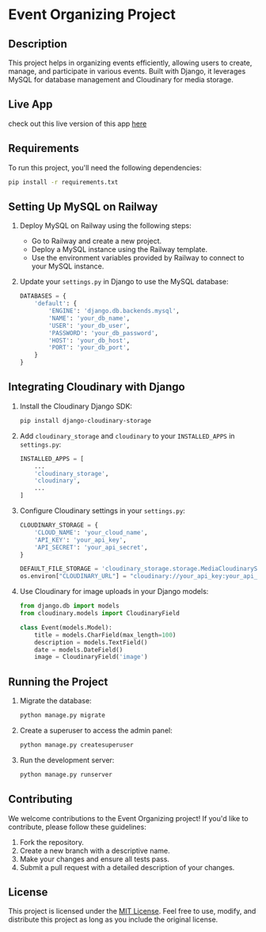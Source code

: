 # Event Organizing Project

## Description
This project helps in organizing events efficiently, allowing users to create, manage, and participate in various events. Built with Django, it leverages MySQL for database management and Cloudinary for media storage.

## Live App

check out this live version of this app [here](https://hk-plum.vercel.app/)

## Requirements
To run this project, you'll need the following dependencies:

```bash
pip install -r requirements.txt
```

## Setting Up MySQL on Railway
1. Deploy MySQL on Railway using the following steps:
   - Go to Railway and create a new project.
   - Deploy a MySQL instance using the Railway template.
   - Use the environment variables provided by Railway to connect to your MySQL instance.

2. Update your `settings.py` in Django to use the MySQL database:
   ```python
   DATABASES = {
       'default': {
           'ENGINE': 'django.db.backends.mysql',
           'NAME': 'your_db_name',
           'USER': 'your_db_user',
           'PASSWORD': 'your_db_password',
           'HOST': 'your_db_host',
           'PORT': 'your_db_port',
       }
   }
   ```

## Integrating Cloudinary with Django
1. Install the Cloudinary Django SDK:
   ```bash
   pip install django-cloudinary-storage
   ```

2. Add `cloudinary_storage` and `cloudinary` to your `INSTALLED_APPS` in `settings.py`:
   ```python
   INSTALLED_APPS = [
       ...
       'cloudinary_storage',
       'cloudinary',
       ...
   ]
   ```

3. Configure Cloudinary settings in your `settings.py`:
   ```python
   CLOUDINARY_STORAGE = {
       'CLOUD_NAME': 'your_cloud_name',
       'API_KEY': 'your_api_key',
       'API_SECRET': 'your_api_secret',
   }

   DEFAULT_FILE_STORAGE = 'cloudinary_storage.storage.MediaCloudinaryStorage'
   os.environ["CLOUDINARY_URL"] = "cloudinary://your_api_key:your_api_secret@your_cloud_name"
   ```

4. Use Cloudinary for image uploads in your Django models:
   ```python
   from django.db import models
   from cloudinary.models import CloudinaryField

   class Event(models.Model):
       title = models.CharField(max_length=100)
       description = models.TextField()
       date = models.DateField()
       image = CloudinaryField('image')
   ```

## Running the Project
1. Migrate the database:
   ```bash
   python manage.py migrate
   ```

2. Create a superuser to access the admin panel:
   ```bash
   python manage.py createsuperuser
   ```

3. Run the development server:
   ```bash
   python manage.py runserver
   ```

## Contributing
We welcome contributions to the Event Organizing project! If you'd like to contribute, please follow these guidelines:
1. Fork the repository.
2. Create a new branch with a descriptive name.
3. Make your changes and ensure all tests pass.
4. Submit a pull request with a detailed description of your changes.

## License
This project is licensed under the [MIT License](https://opensource.org/licenses/MIT). Feel free to use, modify, and distribute this project as long as you include the original license.
